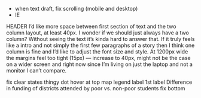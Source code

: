 - when text draft, fix scrolling (mobile and desktop)
- IE


HEADER
I’d like more space between first section of text and the two column layout, at least 40px. I wonder if we should just always have a two column? Without seeing the text it’s kinda hard to answer that. If it truly feels like a intro and not simply the first few paragraphs of a story then I think one column is fine and I’d like to adjust the font size and style. 
At 1200px wide the margins feel too tight (15px) — increase to 40px, might not be the case on a wider screen and right now since I’m living on just the laptop and not a monitor I can’t compare.

fix clear states thingy
dot hover at top
map legend label
	1st label Difference in funding of districts attended by poor vs. non-poor students
fix bottom